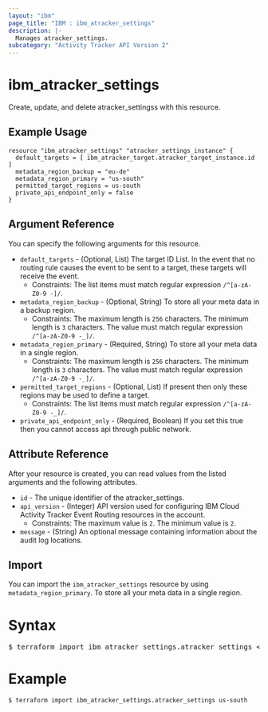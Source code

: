 ```yaml
---
layout: "ibm"
page_title: "IBM : ibm_atracker_settings"
description: |-
  Manages atracker_settings.
subcategory: "Activity Tracker API Version 2"
---
```


# ibm_atracker_settings

Create, update, and delete atracker_settingss with this resource.

## Example Usage

```hcl
resource "ibm_atracker_settings" "atracker_settings_instance" {
  default_targets = [ ibm_atracker_target.atracker_target_instance.id ]
  metadata_region_backup = "eu-de"
  metadata_region_primary = "us-south"
  permitted_target_regions = us-south
  private_api_endpoint_only = false
}
```

## Argument Reference

You can specify the following arguments for this resource.

* `default_targets` - (Optional, List) The target ID List. In the event that no routing rule causes the event to be sent to a target, these targets will receive the event.
  * Constraints: The list items must match regular expression `/^[a-zA-Z0-9 -]/`.
* `metadata_region_backup` - (Optional, String) To store all your meta data in a backup region.
  * Constraints: The maximum length is `256` characters. The minimum length is `3` characters. The value must match regular expression `/^[a-zA-Z0-9 -_]/`.
* `metadata_region_primary` - (Required, String) To store all your meta data in a single region.
  * Constraints: The maximum length is `256` characters. The minimum length is `3` characters. The value must match regular expression `/^[a-zA-Z0-9 -_]/`.
* `permitted_target_regions` - (Optional, List) If present then only these regions may be used to define a target.
  * Constraints: The list items must match regular expression `/^[a-zA-Z0-9 -_]/`.
* `private_api_endpoint_only` - (Required, Boolean) If you set this true then you cannot access api through public network.

## Attribute Reference

After your resource is created, you can read values from the listed arguments and the following attributes.

* `id` - The unique identifier of the atracker_settings.
* `api_version` - (Integer) API version used for configuring IBM Cloud Activity Tracker Event Routing resources in the account.
  * Constraints: The maximum value is `2`. The minimum value is `2`.
* `message` - (String) An optional message containing information about the audit log locations.


## Import

You can import the `ibm_atracker_settings` resource by using `metadata_region_primary`. To store all your meta data in a single region.

# Syntax
<pre>
$ terraform import ibm_atracker_settings.atracker_settings &lt;metadata_region_primary&gt;
</pre>

# Example
```
$ terraform import ibm_atracker_settings.atracker_settings us-south
```
